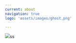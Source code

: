 ```yaml
---
current: about
navigation: true
logo: 'assets/images/ghost.png'

---
```


<div>
	<img src="/thgus900.github.io/assets/images/sh_about.jpg">ss
</div>
